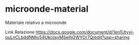 # microonde-material
Materiale relativo a microonde

Link Relazione
https://docs.google.com/document/d/1en1Utyyj-ouLnCLbddNMiv54UkcjjsyMSeIhGWYOr7Q/edit?usp=sharing
